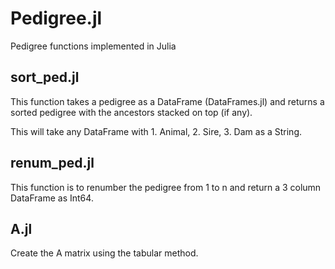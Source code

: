 # Pedigree.jl

Pedigree functions implemented in Julia

## sort_ped.jl

This function takes a pedigree as a DataFrame (DataFrames.jl) and returns a sorted pedigree with the ancestors stacked on top (if any). 

This will take any DataFrame with 1. Animal, 2. Sire, 3. Dam as a String. 

## renum_ped.jl

This function is to renumber the pedigree from 1 to n and return a 3 column DataFrame as Int64. 

## A.jl

Create the A matrix using the tabular method. 

